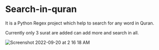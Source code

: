 # Search-in-quran
It is a Python Regex project which help to search for any word in Quran.

Currently only 3 surat are added can add more and search in all.

![Screenshot 2022-09-20 at 2 16 18 AM](https://user-images.githubusercontent.com/27896839/191113609-594d7351-2be8-42d9-b4d3-aa0144bbf478.png)
